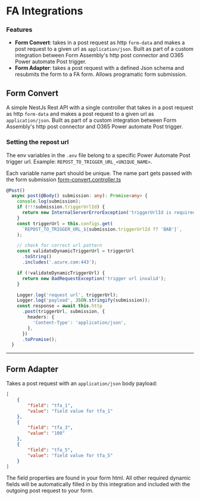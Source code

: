 # FA Integrations

### Features
- **Form Convert**: takes in a post request as http `form-data` and makes a post request to a given url as `application/json`. Built as part of a custom integration between Form Assembly's http post connector and O365 Power automate Post trigger. 
- **Form Adapter**: takes a post request with a defined Json schema and resubmits the form to a FA form. Allows programatic form submission.

## Form Convert
A simple NestJs Rest API with a single controller that takes in a post request as http `form-data` and makes a post request to a given url as `application/json`. Built as part of a custom integration between Form Assembly's http post connector and O365 Power automate Post trigger. 

### Setting the repost url
The env variables in the `.env` file belong to a specific Power Automate Post trigger url. Example: `REPOST_TO_TRIGGER_URL_<UNIQUE_NAME>`.

Each variable name part should be unique. The name part gets passed with the form submission [form-convert.controller.ts](https://github.com/esteban-gs/form-convert/blob/c18b0e4d57a555908420c8d1a7453f9aa33289a7/src/form-convert/form-convert.controller.ts#L17)

``` typescript
@Post()
  async post(@Body() submission: any): Promise<any> {
    console.log(submission);
    if (!!!submission.triggerUrlId) {
      return new InternalServerErrorException('triggerUrlId is required');
    }
    const triggerUrl = this.configs.get(
      `REPOST_TO_TRIGGER_URL_${submission.triggerUrlId ?? 'BAB'}`,
    );

    // check for correct url pattern
    const validateDynamicTriggerUrl = triggerUrl
      .toString()
      .includes('.azure.com:443');

    if (!validateDynamicTriggerUrl) {
      return new BadRequestException('trigger url invalid');
    }

    Logger.log('request url', triggerUrl);
    Logger.log('payload', JSON.stringify(submission));
    const response = await this.http
      .post(triggerUrl, submission, {
        headers: {
          'Content-Type': 'application/json',
        },
      })
      .toPromise();
  }
```
---

## Form Adapter

Takes a post request with an `application/json` body payload: 

``` json
[
	{
		"field": "tfa_1",
		"value": "field value for tfa_1"
	},
	{
		"field": "tfa_3",
		"value": "100"
	},
	{
		"field": "tfa_5",
		"value": "field value for tfa_5"
	}
]
```

The field properties are found in your form html. All other required dynamic fields will be automatically filled in by this integration and included with the outgoing post request to your form.
